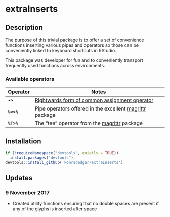 extraInserts
================

## Description

The purpose of this trivial package is to offer a set of convenience
functions inserting various pipes and operators so those can be
conveniently linked to keyboard shortcuts in RStudio.

This package was developer for fun and to conveniently transport
frequently used functions across
environments.

### Available operators

| Operator   | Notes                                                                                                                                |
| ---------- | ------------------------------------------------------------------------------------------------------------------------------------ |
| **`->`**   | [Rightwards form of common assignment operator](https://stat.ethz.ch/R-manual/R-devel/library/base/html/assignOps.html)              |
| **`%<>%`** | Pipe operators offered in the excellent [magrittr](https://cran.r-project.org/web/packages/magrittr/vignettes/magrittr.html) package |
| **`%T>%`** | The “tee” operator from the [magrittr](https://cran.r-project.org/web/packages/magrittr/vignettes/magrittr.html) package             |

## Installation

``` r
if (!requireNamespace("devtools", quietly = TRUE))
  install.packages("devtools")
devtools::install_github('konradedgar/extraInserts')
```

## Updates

### 9 November 2017

  - Created utility functions ensuring that no double spaces are present
    if any of the glyphs is inserted after space
